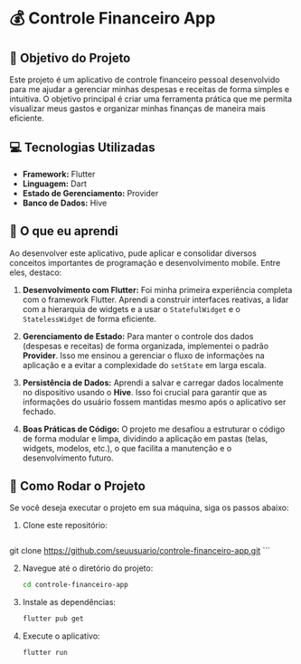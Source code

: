 # 💰 Controle Financeiro App

## 🎯 Objetivo do Projeto
Este projeto é um aplicativo de controle financeiro pessoal desenvolvido para me ajudar a gerenciar minhas despesas e receitas de forma simples e intuitiva. O objetivo principal é criar uma ferramenta prática que me permita visualizar meus gastos e organizar minhas finanças de maneira mais eficiente.

## 💻 Tecnologias Utilizadas
- **Framework:** Flutter
- **Linguagem:** Dart
- **Estado de Gerenciamento:** Provider
- **Banco de Dados:** Hive

## 🧠 O que eu aprendi
Ao desenvolver este aplicativo, pude aplicar e consolidar diversos conceitos importantes de programação e desenvolvimento mobile. Entre eles, destaco:

1.  **Desenvolvimento com Flutter:** Foi minha primeira experiência completa com o framework Flutter. Aprendi a construir interfaces reativas, a lidar com a hierarquia de widgets e a usar o `StatefulWidget` e o `StatelessWidget` de forma eficiente.

2.  **Gerenciamento de Estado:** Para manter o controle dos dados (despesas e receitas) de forma organizada, implementei o padrão **Provider**. Isso me ensinou a gerenciar o fluxo de informações na aplicação e a evitar a complexidade do `setState` em larga escala.

3.  **Persistência de Dados:** Aprendi a salvar e carregar dados localmente no dispositivo usando o **Hive**. Isso foi crucial para garantir que as informações do usuário fossem mantidas mesmo após o aplicativo ser fechado.

4.  **Boas Práticas de Código:** O projeto me desafiou a estruturar o código de forma modular e limpa, dividindo a aplicação em pastas (telas, widgets, modelos, etc.), o que facilita a manutenção e o desenvolvimento futuro.

## 🚀 Como Rodar o Projeto
Se você deseja executar o projeto em sua máquina, siga os passos abaixo:

1.  Clone este repositório:
    ```bash
git clone https://github.com/seuusuario/controle-financeiro-app.git
    ```

2.  Navegue até o diretório do projeto:
    ```bash
    cd controle-financeiro-app
    ```

3.  Instale as dependências:
    ```bash
    flutter pub get
    ```

4.  Execute o aplicativo:
    ```bash
    flutter run
    ```
